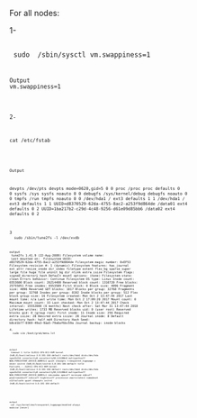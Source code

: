 
For all nodes:
<br/>


1-
<br/>

<code>
 sudo  /sbin/sysctl vm.swappiness=1
<code/>
<br/>
Output
vm.swappiness=1
<br/>

2-
<br/>

<code> 
cat /etc/fstab
<code/>
<br/>


Output

devpts  /dev/pts          devpts  mode=0620,gid=5 0 0
proc    /proc             proc    defaults        0 0
sysfs   /sys              sysfs   noauto          0 0
debugfs /sys/kernel/debug debugfs noauto          0 0
tmpfs   /run              tmpfs   noauto          0 0
/dev/hda1 / ext3 defaults 1  1
/dev/hda1 / ext3 defaults 1 1
UUID=d8370529-62da-4755-8ac2-a253f9d864de /data01 ext4    defaults        0       2
UUID=1ba217b2-c29d-4c48-9256-d61e09d85bb6 /data02 ext4    defaults        0       2
<br/>

3
<br/>
<code> 
sudo /sbin/tune2fs -l /dev/xvdb
<code/>
<br/>

output
<br/>
tune2fs 1.41.9 (22-Aug-2009)
Filesystem volume name:   <none>
Last mounted on:          <not available>
Filesystem UUID:          d8370529-62da-4755-8ac2-a253f9d864de
Filesystem magic number:  0xEF53
Filesystem revision #:    1 (dynamic)
Filesystem features:      has_journal ext_attr resize_inode dir_index filetype extent flex_bg sparse_super large_file huge_file uninit_bg dir_nlink extra_isize
Filesystem flags:         signed_directory_hash
Default mount options:    (none)
Filesystem state:         clean
Errors behavior:          Continue
Filesystem OS type:       Linux
Inode count:              6553600
Block count:              26214400
Reserved block count:     1310720
Free blocks:              25755051
Free inodes:              6553589
First block:              0
Block size:               4096
Fragment size:            4096
Reserved GDT blocks:      1017
Blocks per group:         32768
Fragments per group:      32768
Inodes per group:         8192
Inode blocks per group:   512
Flex block group size:    16
Filesystem created:       Mon Oct  2 13:47:44 2017
Last mount time:          n/a
Last write time:          Mon Oct  2 17:09:20 2017
Mount count:              0
Maximum mount count:      33
Last checked:             Mon Oct  2 13:47:44 2017
Check interval:           15552000 (6 months)
Next check after:         Sat Mar 31 13:47:44 2018
Lifetime writes:          1733 MB
Reserved blocks uid:      0 (user root)
Reserved blocks gid:      0 (group root)
First inode:              11
Inode size:               256
Required extra isize:     28
Desired extra isize:      28
Journal inode:            8
Default directory hash:   half_md4
Directory Hash Seed:      b8cd1b77-0369-49a3-9aa5-79a6af6bc59a
Journal backup:           inode blocks
<br/>
4.
<br/>
<code> 
sudo vim /boot/grub/menu.lst

<code/>

output
<br/>
timeout 1
title SLES11-SP4-EC2-HVM
 kernel (hd0,0)/boot/vmlinuz-3.0.101-104-default root=/dev/hda1 disk=/dev/hda  vga=0x314   console=tty0 console=ttyS0,115200n8 multipath=off NON_PERSISTENT_DEVICE_NAMES=1 quiet showopts  transparent_hugepage = never
 initrd (hd0,0)/boot/initrd-3.0.101-104-default
title Failsafe_--_SLES11-SP4-EC2-HVM
 kernel (hd0,0)/boot/vmlinuz-3.0.101-104-default root=/dev/hda1 disk=/dev/hda  vga=0x314   console=tty0 console=ttyS0,115200n8 multipath=off NON_PERSISTENT_DEVICE_NAMES=1 ide=nodma apm=off noresume edd=off powersaved=off nohz=off highres=off processsor.max+cstate=1 nomodeset x11failsafe quiet showopts
 initrd (hd0,0)/boot/initrd-3.0.101-104-default

<br/>

output
<br/>
cat /sys/kernel/mm/transparent_hugepage/enabled
always madvise [never]

<br/>


